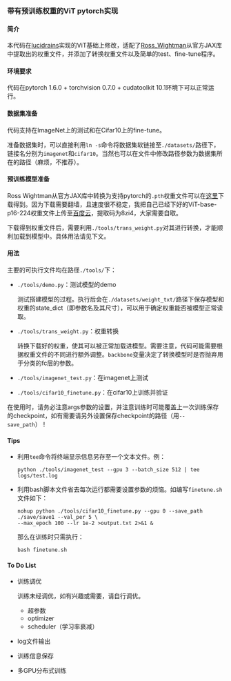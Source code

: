 ### 带有预训练权重的ViT pytorch实现



#### 简介

本代码在<a href="https://github.com/lucidrains/vit-pytorch">lucidrains</a>实现的ViT基础上修改，适配了<a href="https://github.com/rwightman/pytorch-image-models">Ross_Wightman</a>从官方JAX库中提取出的权重文件，并添加了转换权重文件以及简单的test、fine-tune程序。



#### 环境要求

代码在pytorch 1.6.0 + torchvision 0.7.0 + cudatoolkit 10.1环境下可以正常运行。



#### 数据集准备

代码支持在ImageNet上的测试和在Cifar10上的fine-tune。

准备数据集时，可以直接利用``ln -s``命令将数据集软链接至`./datasets/`路径下，链接名分别为`imagenet`和`cifar10`。当然也可以在文件中修改路径参数为数据集所在的路径（麻烦，不推荐）。



#### 预训练模型准备

Ross Wightman从官方JAX库中转换为支持pytorch的`.pth`权重文件可以在<a href="https://github.com/rwightman/pytorch-image-models/releases/tag/v0.1-vitjx">这里</a>下载得到。因为下载需要翻墙，且速度很不稳定，我把自己已经下好的ViT-base-p16-224权重文件上传至<a href="https://pan.baidu.com/s/1vQN-J2XJ8wJ9GGtteV4PhQ">百度云</a>，提取码为8zi4，大家需要自取。

下载得到权重文件后，需要利用`./tools/trans_weight.py`对其进行转换，才能顺利加载到模型中。具体用法请见下文。



#### 用法

主要的可执行文件均在路径`./tools/`下：

- `./tools/demo.py`：测试模型的demo

  测试搭建模型的过程。执行后会在`./datasets/weight_txt/`路径下保存模型和权重的state_dict（即参数名及其尺寸），可以用于确定权重能否被模型正常读取。

- `./tools/trans_weight.py`：权重转换

  转换下载好的权重，使其可以被正常加载进模型。需要注意，代码可能需要根据权重文件的不同进行额外调整。`backbone`变量决定了转换模型时是否抛弃用于分类的fc层的参数。

- `./tools/imagenet_test.py`：在imagenet上测试

- `./tools/cifar10_finetune.py`：在cifar10上训练并验证



在使用时，请务必注意args参数的设置，并注意训练时可能覆盖上一次训练保存的checkpoint，如有需要请另外设置保存checkpoint的路径（用`--save_path`）！



#### Tips

- 利用`tee`命令将终端显示信息另存至一个文本文件。例：

  ```
  python ./tools/imagenet_test --gpu 3 --batch_size 512 | tee logs/test.log
  ```

- 利用bash脚本文件省去每次运行都需要设置参数的烦恼。如编写`finetune.sh`文件如下：

  ```
  nohup python ./tools/cifar10_finetune.py --gpu 0 --save_path ./save/save1 --val_per 5 \
  --max_epoch 100 --lr 1e-2 >output.txt 2>&1 &
  ```

  那么在训练时只需执行：

  ```
  bash finetune.sh
  ```



#### To Do List

- 训练调优

  训练未经调优，如有兴趣或需要，请自行调优。

  - 超参数
  - optimizer
  - scheduler（学习率衰减）

- log文件输出

- 训练信息保存

- 多GPU分布式训练





